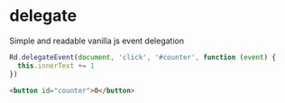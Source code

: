 # delegate

Simple and readable vanilla js event delegation

```js
Rd.delegateEvent(document, 'click', '#counter', function (event) {
  this.innerText += 1
})
```

``` html
<button id="counter">0</button>
```
